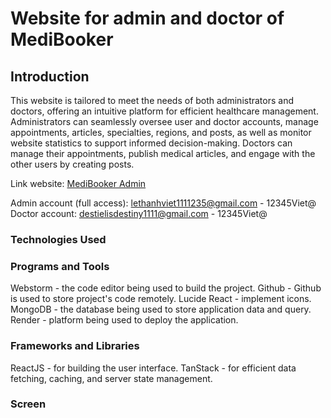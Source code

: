 # Website for admin and doctor of MediBooker

## Introduction

This website is tailored to meet the needs of both administrators and doctors, offering an intuitive platform for efficient healthcare management. Administrators can seamlessly oversee user and doctor accounts, manage appointments, articles, specialties, regions, and posts, as well as monitor website statistics to support informed decision-making. Doctors can manage their appointments, publish medical articles, and engage with the other users by creating posts. 

Link website: <a href="https://admin-xb5z.onrender.com/" target="_blank" rel="noopener noreferrer">MediBooker Admin</a>

Admin account (full access): lethanhviet1111235@gmail.com - 12345Viet@
Doctor account: destielisdestiny1111@gmail.com - 12345Viet@

### Technologies Used
### Programs and Tools

Webstorm - the code editor being used to build the project.
Github - Github is used to store project's code remotely.
Lucide React - implement icons.
MongoDB - the database being used to store application data and query.
Render - platform being used to deploy the application.


### Frameworks and Libraries
ReactJS - for building the user interface.
TanStack - for efficient data fetching, caching, and server state management.

### Screen





